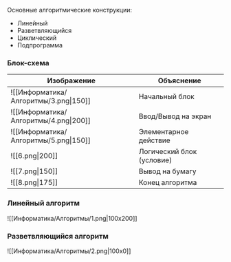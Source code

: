 Основные алгоритмические конструкции:
- Линейный
- Разветвляющийся
- Циклический
- Подпрограмма
### Блок-схема
| Изображение | Объяснение |
| ---- | ---- |
| ![[Информатика/Алгоритмы/3.png\|150]] | Начальный блок |
| ![[Информатика/Алгоритмы/4.png\|200]] | Ввод/Вывод на экран |
| ![[Информатика/Алгоритмы/5.png\|150]] | Элементарное действие |
| ![[6.png\|200]] | Логический блок (условие) |
| ![[7.png\|150]] | Вывод на бумагу |
| ![[8.png\|175]]| Конец алгоритма |
### Линейный алгоритм
![[Информатика/Алгоритмы/1.png|100x200]]

### Разветвляющийся алгоритм
![[Информатика/Алгоритмы/2.png|100x0]]
